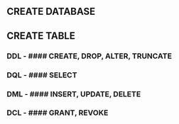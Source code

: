 ## CREATE DATABASE

## CREATE TABLE

### DDL - #### CREATE, DROP, ALTER, TRUNCATE
### DQL - #### SELECT
### DML - #### INSERT, UPDATE, DELETE
### DCL - #### GRANT, REVOKE